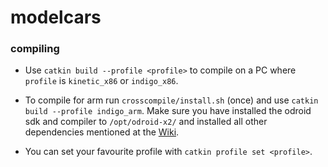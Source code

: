 # modelcars

### compiling

* Use `catkin build --profile <profile>` to compile on a PC where `profile` is `kinetic_x86` or `indigo_x86`.

* To compile for arm run `crosscompile/install.sh` (once) and use `catkin build --profile indigo_arm`. Make sure you have installed the odroid sdk and compiler to `/opt/odroid-x2/` and installed all other dependencies mentioned at the [Wiki](https://github.com/AutoModelCar/AutoModelCarWiki/wiki/Cross-compile).

* You can set your favourite profile with `catkin profile set <profile>`.

